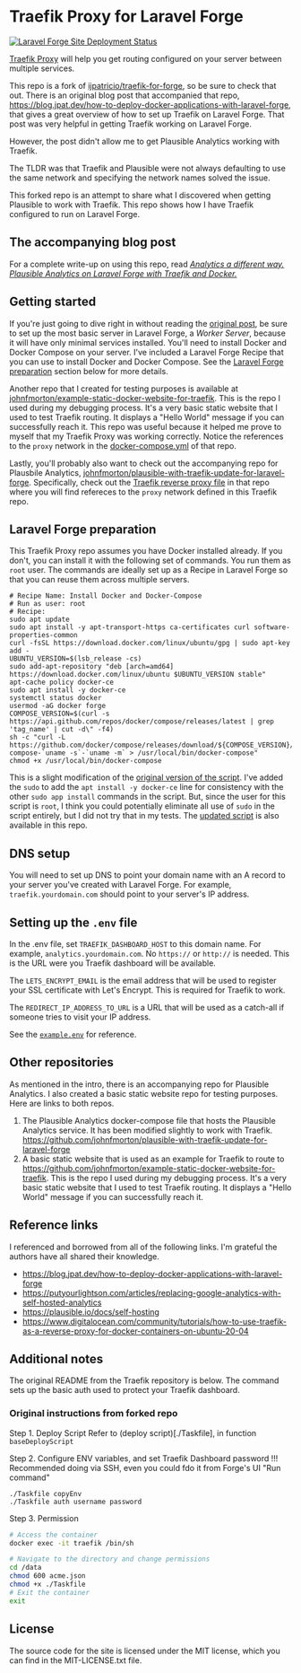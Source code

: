 # Traefik Proxy for Laravel Forge

[![Laravel Forge Site Deployment Status](https://img.shields.io/endpoint?url=https%3A%2F%2Fforge.laravel.com%2Fsite-badges%2Fed322e5f-fb4d-4ab8-9fab-d0d54ce4f4e3%3Fdate%3D1%26commit%3D1&style=plastic)](https://forge.laravel.com/servers/699880/sites/2038639)

[Traefik Proxy](https://doc.traefik.io/traefik/) will help you get routing configured on your server between multiple services.

This repo is a fork of [ijpatricio/traefik-for-forge](https://github.com/ijpatricio/traefik-for-forge), so be sure to check that out. There is an original blog post that accompanied that repo, https://blog.jpat.dev/how-to-deploy-docker-applications-with-laravel-forge, that gives a great overview of how to set up Traefik on Laravel Forge. That post was very helpful in getting Traefik working on Laravel Forge.

However, the post didn't allow me to get Plausible Analytics working with Traefik.

The TLDR was that Traefik and Plausible were not always defaulting to use the same network and specifying the network names solved the issue.

This forked repo is an attempt to share what I discovered when getting Plausible to work with Traefik. This repo shows how I have Traefik configured to run on Laravel Forge.

## The accompanying blog post

For a complete write-up on using this repo, read [*Analytics a different way. Plausible Analytics on Laravel Forge with Traefik and Docker.*](https://supergeekery.com/blog/plausible-analytics-on-laravel-forge-with-traefik-and-docker)

## Getting started

If you're just going to dive right in without reading the [original post](https://blog.jpat.dev/how-to-deploy-docker-applications-with-laravel-forge), be sure to set up the most basic server in Laravel Forge, a _Worker Server_, because it will have only minimal services installed. You'll need to install Docker and Docker Compose on your server. I've included a Laravel Forge Recipe that you can use to install Docker and Docker Compose. See the [Laravel Forge preparation](#laravel-forge-preparation) section below for more details.

Another repo that I created for testing purposes is available at [johnfmorton/example-static-docker-website-for-traefik](https://github.com/johnfmorton/example-static-docker-website-for-traefik). This is the repo I used during my debugging process. It's a very basic static website that I used to test Traefik routing. It displays a "Hello World" message if you can successfully reach it. This repo was useful because it helped me prove to myself that my Traefik Proxy was working correctly. Notice the references to the `proxy` network in the [docker-compose.yml](https://github.com/johnfmorton/example-static-docker-website-for-traefik/blob/main/docker-compose.yml) of that repo.

Lastly, you'll probably also want to check out the accompanying repo for Plausbile Analytics, [johnfmorton/plausible-with-traefik-update-for-laravel-forge](https://github.com/johnfmorton/plausible-with-traefik-update-for-laravel-forge). Specifically, check out the [Traefik reverse proxy file](https://github.com/johnfmorton/plausible-with-traefik-update-for-laravel-forge/blob/master/reverse-proxy/traefik/docker-compose.traefik.yml) in that repo where you will find refereces to the `proxy` network defined in this Traefik repo.

## Laravel Forge preparation

This Traefik Proxy repo assumes you have Docker installed already. If you don't, you can install it with the following set of commands. You run them as `root` user. The commands are ideally set up as a Recipe in Laravel Forge so that you can reuse them across multiple servers.

```
# Recipe Name: Install Docker and Docker-Compose
# Run as user: root
# Recipe:
sudo apt update
sudo apt install -y apt-transport-https ca-certificates curl software-properties-common
curl -fsSL https://download.docker.com/linux/ubuntu/gpg | sudo apt-key add -
UBUNTU_VERSION=$(lsb_release -cs)
sudo add-apt-repository "deb [arch=amd64] https://download.docker.com/linux/ubuntu $UBUNTU_VERSION stable"
apt-cache policy docker-ce
sudo apt install -y docker-ce
systemctl status docker
usermod -aG docker forge
COMPOSE_VERSION=$(curl -s https://api.github.com/repos/docker/compose/releases/latest | grep 'tag_name' | cut -d\" -f4)
sh -c "curl -L https://github.com/docker/compose/releases/download/${COMPOSE_VERSION}/docker-compose-`uname -s`-`uname -m` > /usr/local/bin/docker-compose"
chmod +x /usr/local/bin/docker-compose
```

This is a slight modification of the [original version of the script](https://github.com/ijpatricio/docker-for-forge/blob/main/resources/forge-recipe.sh). I've added the `sudo` to add the `apt install -y docker-ce` line for consistency with the other `sudo app install` commands in the script. But, since the user for this script is `root`, I think you could potentially eliminate all use of `sudo` in the script entirely, but I did not try that in my tests. The [updated script](./forge-recipe-install-docker.sh) is also available in this repo.

## DNS setup

You will need to set up DNS to point your domain name with an A record to your server you've created with Laravel Forge. For example, `traefik.yourdomain.com` should point to your server's IP address.

## Setting up the `.env` file

In the .env file, set `TRAEFIK_DASHBOARD_HOST` to this domain name. For example, `analytics.yourdomain.com`. No `https://` or `http://` is needed. This is the URL were you Traefik dashboard will be available.

The `LETS_ENCRYPT_EMAIL` is the email address that will be used to register your SSL certificate with Let's Encrypt. This is required for Traefik to work.

The `REDIRECT_IP_ADDRESS_TO_URL` is a URL that will be used as a catch-all if someone tries to visit your IP address.

See the [`example.env`](/example.env) for reference.

## Other repositories

As mentioned in the intro, there is an accompanying repo for Plausible Analytics. I also created a basic static website repo for testing purposes. Here are links to both repos.


1. The Plausible Analytics docker-compose file that hosts the Plausible Analytics service. It has been modified slightly to work with Traefik. https://github.com/johnfmorton/plausible-with-traefik-update-for-laravel-forge
2. A basic static website that is used as an example for Traefik to route to
https://github.com/johnfmorton/example-static-docker-website-for-traefik. This is the repo I used during my debugging process. It's a very basic static website that I used to test Traefik routing. It displays a "Hello World" message if you can successfully reach it.


## Reference links

I referenced and borrowed from all of the following links. I'm grateful the authors have all shared their knowledge.

* https://blog.jpat.dev/how-to-deploy-docker-applications-with-laravel-forge
* https://putyourlightson.com/articles/replacing-google-analytics-with-self-hosted-analytics
* https://plausible.io/docs/self-hosting
* https://www.digitalocean.com/community/tutorials/how-to-use-traefik-as-a-reverse-proxy-for-docker-containers-on-ubuntu-20-04

## Additional notes

The original README from the Traefik repository is below. The command sets up the basic auth used to protect your Traefik dashboard.

### Original instructions from forked repo

Step 1. Deploy Script
Refer to (deploy script)[./Taskfile], in function `baseDeployScript`

Step 2. Configure ENV variables, and set Traefik Dashboard password
!!! Recommended doing via SSH, even you could fdo it from Forge's UI "Run command"
```
./Taskfile copyEnv
./Taskfile auth username password
```

Step 3. Permission
```bash
# Access the container
docker exec -it traefik /bin/sh

# Navigate to the directory and change permissions
cd /data
chmod 600 acme.json
chmod +x ./Taskfile
# Exit the container
exit

```

## License

The source code for the site is licensed under the MIT license, which you can find in
the MIT-LICENSE.txt file.
